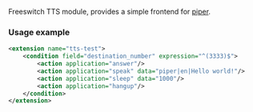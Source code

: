 <p>
  Freeswitch TTS module, provides a simple frontend for <a href="https://github.com/rhasspy/piper" target="_blank">piper</a>.<br>
</p>

### Usage example
```XML
<extension name="tts-test">
    <condition field="destination_number" expression="^(3333)$">
        <action application="answer"/>
        <action application="speak" data="piper|en|Hello world!"/>
        <action application="sleep" data="1000"/>
        <action application="hangup"/>
    </condition>
</extension>

```
